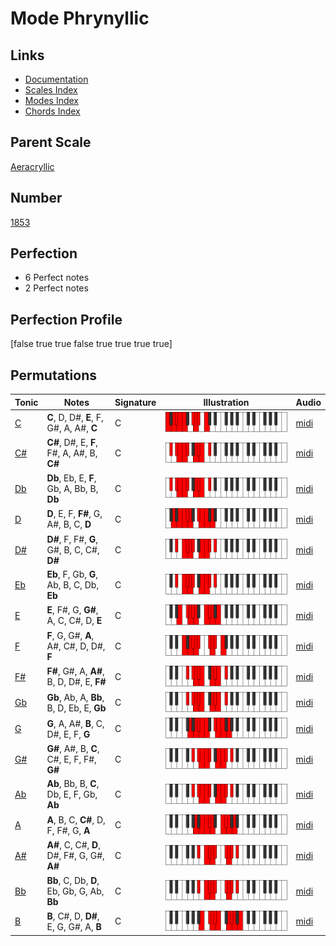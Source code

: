 # Mode Phrynyllic

## Links

- [Documentation](index.md)
- [Scales Index](Scales.md)
- [Modes Index](Modes.md)
- [Chords Index](Chords.md)

## Parent Scale

[Aeracryllic](ScaleAeracryllic.md)

## Number

[1853](https://ianring.com/musictheory/scales/1853)

## Perfection

- 6 Perfect notes
- 2 Perfect notes

## Perfection Profile

[false true true false true true true true]

## Permutations

| Tonic | Notes | Signature | Illustration | Audio |
|-------|-------|-----------|--------------|-------|
| [C](ModeCNaturalPhrynyllic.md) | **C**, D, D#, **E**, F, G#, A, A#, **C** | C | ![CNaturalPhrynyllic](ModeCNaturalPhrynyllic.png) | [midi](https://github.com/edipermadi/music/blob/main/docs/ModeCNaturalPhrynyllic.mid?raw=true) |
| [C#](ModeCSharpPhrynyllic.md) | **C#**, D#, E, **F**, F#, A, A#, B, **C#** | C | ![CSharpPhrynyllic](ModeCSharpPhrynyllic.png) | [midi](https://github.com/edipermadi/music/blob/main/docs/ModeCSharpPhrynyllic.mid?raw=true) |
| [Db](ModeDFlatPhrynyllic.md) | **Db**, Eb, E, **F**, Gb, A, Bb, B, **Db** | C | ![DFlatPhrynyllic](ModeDFlatPhrynyllic.png) | [midi](https://github.com/edipermadi/music/blob/main/docs/ModeDFlatPhrynyllic.mid?raw=true) |
| [D](ModeDNaturalPhrynyllic.md) | **D**, E, F, **F#**, G, A#, B, C, **D** | C | ![DNaturalPhrynyllic](ModeDNaturalPhrynyllic.png) | [midi](https://github.com/edipermadi/music/blob/main/docs/ModeDNaturalPhrynyllic.mid?raw=true) |
| [D#](ModeDSharpPhrynyllic.md) | **D#**, F, F#, **G**, G#, B, C, C#, **D#** | C | ![DSharpPhrynyllic](ModeDSharpPhrynyllic.png) | [midi](https://github.com/edipermadi/music/blob/main/docs/ModeDSharpPhrynyllic.mid?raw=true) |
| [Eb](ModeEFlatPhrynyllic.md) | **Eb**, F, Gb, **G**, Ab, B, C, Db, **Eb** | C | ![EFlatPhrynyllic](ModeEFlatPhrynyllic.png) | [midi](https://github.com/edipermadi/music/blob/main/docs/ModeEFlatPhrynyllic.mid?raw=true) |
| [E](ModeENaturalPhrynyllic.md) | **E**, F#, G, **G#**, A, C, C#, D, **E** | C | ![ENaturalPhrynyllic](ModeENaturalPhrynyllic.png) | [midi](https://github.com/edipermadi/music/blob/main/docs/ModeENaturalPhrynyllic.mid?raw=true) |
| [F](ModeFNaturalPhrynyllic.md) | **F**, G, G#, **A**, A#, C#, D, D#, **F** | C | ![FNaturalPhrynyllic](ModeFNaturalPhrynyllic.png) | [midi](https://github.com/edipermadi/music/blob/main/docs/ModeFNaturalPhrynyllic.mid?raw=true) |
| [F#](ModeFSharpPhrynyllic.md) | **F#**, G#, A, **A#**, B, D, D#, E, **F#** | C | ![FSharpPhrynyllic](ModeFSharpPhrynyllic.png) | [midi](https://github.com/edipermadi/music/blob/main/docs/ModeFSharpPhrynyllic.mid?raw=true) |
| [Gb](ModeGFlatPhrynyllic.md) | **Gb**, Ab, A, **Bb**, B, D, Eb, E, **Gb** | C | ![GFlatPhrynyllic](ModeGFlatPhrynyllic.png) | [midi](https://github.com/edipermadi/music/blob/main/docs/ModeGFlatPhrynyllic.mid?raw=true) |
| [G](ModeGNaturalPhrynyllic.md) | **G**, A, A#, **B**, C, D#, E, F, **G** | C | ![GNaturalPhrynyllic](ModeGNaturalPhrynyllic.png) | [midi](https://github.com/edipermadi/music/blob/main/docs/ModeGNaturalPhrynyllic.mid?raw=true) |
| [G#](ModeGSharpPhrynyllic.md) | **G#**, A#, B, **C**, C#, E, F, F#, **G#** | C | ![GSharpPhrynyllic](ModeGSharpPhrynyllic.png) | [midi](https://github.com/edipermadi/music/blob/main/docs/ModeGSharpPhrynyllic.mid?raw=true) |
| [Ab](ModeAFlatPhrynyllic.md) | **Ab**, Bb, B, **C**, Db, E, F, Gb, **Ab** | C | ![AFlatPhrynyllic](ModeAFlatPhrynyllic.png) | [midi](https://github.com/edipermadi/music/blob/main/docs/ModeAFlatPhrynyllic.mid?raw=true) |
| [A](ModeANaturalPhrynyllic.md) | **A**, B, C, **C#**, D, F, F#, G, **A** | C | ![ANaturalPhrynyllic](ModeANaturalPhrynyllic.png) | [midi](https://github.com/edipermadi/music/blob/main/docs/ModeANaturalPhrynyllic.mid?raw=true) |
| [A#](ModeASharpPhrynyllic.md) | **A#**, C, C#, **D**, D#, F#, G, G#, **A#** | C | ![ASharpPhrynyllic](ModeASharpPhrynyllic.png) | [midi](https://github.com/edipermadi/music/blob/main/docs/ModeASharpPhrynyllic.mid?raw=true) |
| [Bb](ModeBFlatPhrynyllic.md) | **Bb**, C, Db, **D**, Eb, Gb, G, Ab, **Bb** | C | ![BFlatPhrynyllic](ModeBFlatPhrynyllic.png) | [midi](https://github.com/edipermadi/music/blob/main/docs/ModeBFlatPhrynyllic.mid?raw=true) |
| [B](ModeBNaturalPhrynyllic.md) | **B**, C#, D, **D#**, E, G, G#, A, **B** | C | ![BNaturalPhrynyllic](ModeBNaturalPhrynyllic.png) | [midi](https://github.com/edipermadi/music/blob/main/docs/ModeBNaturalPhrynyllic.mid?raw=true) |
